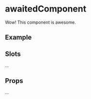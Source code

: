 # awaitedComponent

Wow! This component is awesome.

## Example

<Demo componentName="examples-awaited" />

## Slots

...

## Props

...